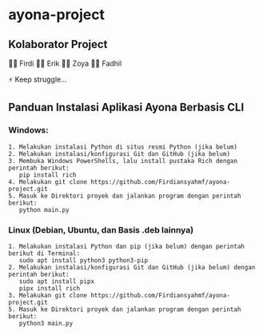 # ayona-project

## Kolaborator Project

👩‍💻 Firdi
👩‍💻 Erik
👩‍💻 Zoya
👩‍💻 Fadhil

⚡️ Keep struggle...

## Panduan Instalasi Aplikasi Ayona Berbasis CLI

### Windows:
   
    1. Melakukan instalasi Python di situs resmi Python (jika belum)
    2. Melakukan instalasi/konfigurasi Git dan GitHub (jika belum)
    3. Membuka Windows PowerShells, lalu install pustaka Rich dengan perintah berikut:
       pip install rich
    4. Melakukan git clone https://github.com/Firdiansyahmf/ayona-project.git
    5. Masuk ke Direktori proyek dan jalankan program dengan perintah berikut:
       python main.py

### Linux (Debian, Ubuntu, dan Basis .deb lainnya)
    
    1. Melakukan instalasi Python dan pip (jika belum) dengan perintah berikut di Terminal:
       sudo apt install python3 python3-pip
    2. Melakukan instalasi/konfigurasi Git dan GitHub (jika belum) dengan perintah berikut:
       sudo apt install pipx
       pipx install rich
    3. Melakukan git clone https://github.com/Firdiansyahmf/ayona-project.git
    5. Masuk ke Direktori proyek dan jalankan program dengan perintah berikut:
       python3 main.py
